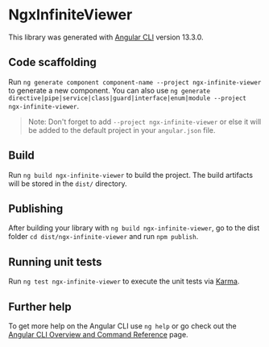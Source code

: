 # NgxInfiniteViewer

This library was generated with [Angular CLI](https://github.com/angular/angular-cli) version 13.3.0.

## Code scaffolding

Run `ng generate component component-name --project ngx-infinite-viewer` to generate a new component. You can also use `ng generate directive|pipe|service|class|guard|interface|enum|module --project ngx-infinite-viewer`.
> Note: Don't forget to add `--project ngx-infinite-viewer` or else it will be added to the default project in your `angular.json` file. 

## Build

Run `ng build ngx-infinite-viewer` to build the project. The build artifacts will be stored in the `dist/` directory.

## Publishing

After building your library with `ng build ngx-infinite-viewer`, go to the dist folder `cd dist/ngx-infinite-viewer` and run `npm publish`.

## Running unit tests

Run `ng test ngx-infinite-viewer` to execute the unit tests via [Karma](https://karma-runner.github.io).

## Further help

To get more help on the Angular CLI use `ng help` or go check out the [Angular CLI Overview and Command Reference](https://angular.io/cli) page.
